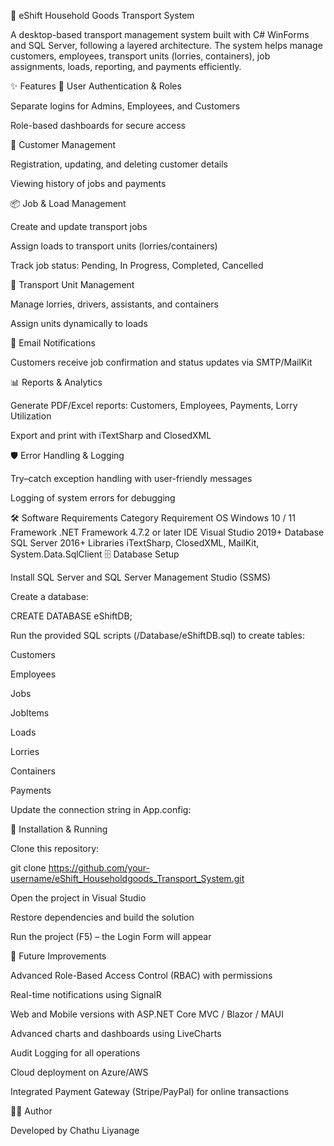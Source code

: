 🚚 eShift Household Goods Transport System

A desktop-based transport management system built with C# WinForms and SQL Server, following a layered architecture.
The system helps manage customers, employees, transport units (lorries, containers), job assignments, loads, reporting, and payments efficiently.

✨ Features
🔑 User Authentication & Roles

Separate logins for Admins, Employees, and Customers

Role-based dashboards for secure access

👥 Customer Management

Registration, updating, and deleting customer details

Viewing history of jobs and payments

📦 Job & Load Management

Create and update transport jobs

Assign loads to transport units (lorries/containers)

Track job status: Pending, In Progress, Completed, Cancelled

🚛 Transport Unit Management

Manage lorries, drivers, assistants, and containers

Assign units dynamically to loads

📧 Email Notifications

Customers receive job confirmation and status updates via SMTP/MailKit

📊 Reports & Analytics

Generate PDF/Excel reports: Customers, Employees, Payments, Lorry Utilization

Export and print with iTextSharp and ClosedXML

🛡️ Error Handling & Logging

Try–catch exception handling with user-friendly messages

Logging of system errors for debugging

🛠️ Software Requirements
Category	Requirement
OS	Windows 10 / 11
Framework	.NET Framework 4.7.2 or later
IDE	Visual Studio 2019+
Database	SQL Server 2016+
Libraries	iTextSharp, ClosedXML, MailKit, System.Data.SqlClient
🗄️ Database Setup

Install SQL Server and SQL Server Management Studio (SSMS)

Create a database:

CREATE DATABASE eShiftDB;


Run the provided SQL scripts (/Database/eShiftDB.sql) to create tables:

Customers

Employees

Jobs

JobItems

Loads

Lorries

Containers

Payments

Update the connection string in App.config:

<connectionStrings>
    <add name="eShiftDB"
         connectionString="Data Source=YOUR_SERVER;Initial Catalog=eShiftDB;Integrated Security=True;" 
         providerName="System.Data.SqlClient" />
</connectionStrings>

🚀 Installation & Running

Clone this repository:

git clone https://github.com/your-username/eShift_Householdgoods_Transport_System.git


Open the project in Visual Studio

Restore dependencies and build the solution

Run the project (F5) – the Login Form will appear

🔮 Future Improvements

Advanced Role-Based Access Control (RBAC) with permissions

Real-time notifications using SignalR

Web and Mobile versions with ASP.NET Core MVC / Blazor / MAUI

Advanced charts and dashboards using LiveCharts

Audit Logging for all operations

Cloud deployment on Azure/AWS

Integrated Payment Gateway (Stripe/PayPal) for online transactions

👨‍💻 Author

Developed by Chathu Liyanage